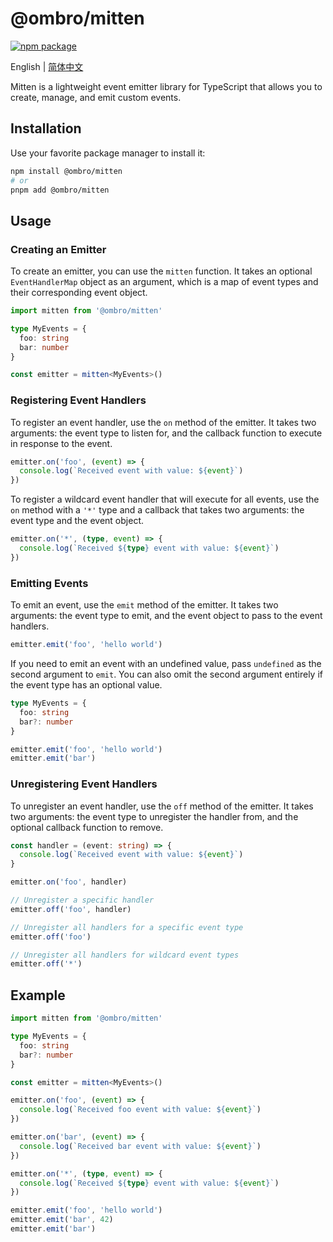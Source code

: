 # @ombro/mitten

[![npm package](https://badgen.net/npm/v/@ombro/mitten)](https://npmjs.com/package/@ombro/mitten)

English | [简体中文](./README_zh.md)

Mitten is a lightweight event emitter library for TypeScript that allows you to create, manage, and emit custom events.

## Installation

Use your favorite package manager to install it:

```sh
npm install @ombro/mitten
# or
pnpm add @ombro/mitten
```

## Usage

### Creating an Emitter

To create an emitter, you can use the `mitten` function. It takes an optional `EventHandlerMap` object as an argument, which is a map of event types and their corresponding event object.

```ts
import mitten from '@ombro/mitten'

type MyEvents = {
  foo: string
  bar: number
}

const emitter = mitten<MyEvents>()
```

### Registering Event Handlers

To register an event handler, use the `on` method of the emitter. It takes two arguments: the event type to listen for, and the callback function to execute in response to the event.

```ts
emitter.on('foo', (event) => {
  console.log(`Received event with value: ${event}`)
})
```

To register a wildcard event handler that will execute for all events, use the `on` method with a `'*'` type and a callback that takes two arguments: the event type and the event object.

```ts
emitter.on('*', (type, event) => {
  console.log(`Received ${type} event with value: ${event}`)
})
```

### Emitting Events

To emit an event, use the `emit` method of the emitter. It takes two arguments: the event type to emit, and the event object to pass to the event handlers.

```ts
emitter.emit('foo', 'hello world')
```

If you need to emit an event with an undefined value, pass `undefined` as the second argument to `emit`. You can also omit the second argument entirely if the event type has an optional value.

```ts
type MyEvents = {
  foo: string
  bar?: number
}

emitter.emit('foo', 'hello world')
emitter.emit('bar')
```

### Unregistering Event Handlers

To unregister an event handler, use the `off` method of the emitter. It takes two arguments: the event type to unregister the handler from, and the optional callback function to remove.

```ts
const handler = (event: string) => {
  console.log(`Received event with value: ${event}`)
}

emitter.on('foo', handler)

// Unregister a specific handler
emitter.off('foo', handler)

// Unregister all handlers for a specific event type
emitter.off('foo')

// Unregister all handlers for wildcard event types
emitter.off('*')
```

## Example

```ts
import mitten from '@ombro/mitten'

type MyEvents = {
  foo: string
  bar?: number
}

const emitter = mitten<MyEvents>()

emitter.on('foo', (event) => {
  console.log(`Received foo event with value: ${event}`)
})

emitter.on('bar', (event) => {
  console.log(`Received bar event with value: ${event}`)
})

emitter.on('*', (type, event) => {
  console.log(`Received ${type} event with value: ${event}`)
})

emitter.emit('foo', 'hello world')
emitter.emit('bar', 42)
emitter.emit('bar')
```
